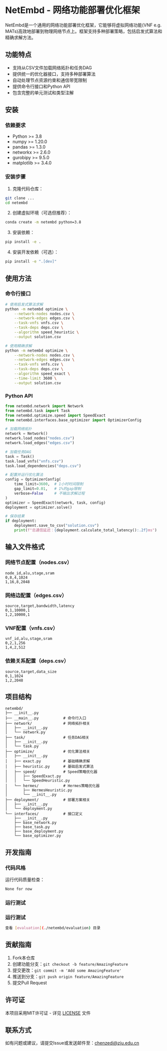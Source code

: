 # NetEmbd - 网络功能部署优化框架

NetEmbd是一个通用的网络功能部署优化框架，它能够将虚拟网络功能(VNF e.g. MATs)高效地部署到物理网络节点上。框架支持多种部署策略，包括启发式算法和精确求解方法。

## 功能特点

- 支持从CSV文件加载网络拓扑和任务DAG
- 提供统一的优化器接口，支持多种部署算法
- 自动处理节点资源约束和通信带宽限制
- 提供命令行接口和Python API
- 包含完整的单元测试和类型注解

## 安装

### 依赖要求

- Python >= 3.8
- numpy >= 1.20.0
- pandas >= 1.3.0
- networkx >= 2.6.0
- gurobipy >= 9.5.0
- matplotlib >= 3.4.0

### 安装步骤

1. 克隆代码仓库：
```bash
git clone ...
cd netembd
```

2. 创建虚拟环境（可选但推荐）：
```bash
conda create -m netembd python=3.8
```

3. 安装依赖：
```bash
pip install -e .
```

4. 安装开发依赖（可选）：
```bash
pip install -e ".[dev]"
```

## 使用方法

### 命令行接口

```bash
# 使用启发式算法求解
python -m netembd optimize \
    --network-nodes nodes.csv \
    --network-edges edges.csv \
    --task-vnfs vnfs.csv \
    --task-deps deps.csv \
    --algorithm speed_heuristic \
    --output solution.csv

# 使用精确求解
python -m netembd optimize \
    --network-nodes nodes.csv \
    --network-edges edges.csv \
    --task-vnfs vnfs.csv \
    --task-deps deps.csv \
    --algorithm speed_exact \
    --time-limit 3600 \
    --output solution.csv
```

### Python API

```python
from netembd.network import Network
from netembd.task import Task
from netembd.optimize.speed import SpeedExact
from netembd.interfaces.base_optimizer import OptimizerConfig

# 加载网络拓扑
network = Network()
network.load_nodes("nodes.csv")
network.load_edges("edges.csv")

# 加载任务DAG
task = Task()
task.load_vnfs("vnfs.csv")
task.load_dependencies("deps.csv")

# 配置并运行优化算法
config = OptimizerConfig(
    time_limit=3600,  # 1小时时间限制
    gap_limit=0.01,   # 1%的gap限制
    verbose=False     # 不输出求解过程
)
optimizer = SpeedExact(network, task, config)
deployment = optimizer.solve()

# 保存结果
if deployment:
    deployment.save_to_csv("solution.csv")
    print(f"总通信延迟：{deployment.calculate_total_latency():.2f}ms")
```

## 输入文件格式

### 网络节点配置（nodes.csv）
```csv
node_id,alu,stage,sram
0,8,4,1024
1,16,8,2048
```

### 网络边配置（edges.csv）
```csv
source,target,bandwidth,latency
0,1,10000,1
1,2,10000,1
```

### VNF配置（vnfs.csv）
```csv
vnf_id,alu,stage,sram
0,2,1,256
1,4,2,512
```

### 依赖关系配置（deps.csv）
```csv
source,target,data_size
0,1,1024
1,2,2048
```

## 项目结构

```
netembd/
├── __init__.py
├── __main__.py           # 命令行入口
├── network/              # 网络拓扑相关
│   ├── __init__.py
│   └── network.py
├── task/                 # 任务DAG相关
│   ├── __init__.py
│   └── task.py
├── optimize/             # 优化算法相关
│   ├── __init__.py
│   ├── exact.py          # 基础精确求解
│   ├── heuristic.py      # 基础启发式算法
│   ├── speed/            # Speed策略优化器
│   │   ├── SpeedExact.py
│   │   └── SpeedHeuristic.py
│   └── hermes/           # Hermes策略优化器
│       ├── HermesHeuristic.py
│       └── __init__.py
├── deployment/           # 部署方案相关
│   ├── __init__.py
│   └── deployment.py
└── interfaces/           # 接口定义
    ├── __init__.py
    ├── base_network.py
    ├── base_task.py
    ├── base_deployment.py
    └── base_optimizer.py
```

## 开发指南

### 代码风格


运行代码质量检查：
```bash
None for now
```

### 运行测试
### 运行测试


```bash
查看 [evaluation](./netembd/evaluation) 目录
```

## 贡献指南

1. Fork本仓库
2. 创建功能分支：`git checkout -b feature/AmazingFeature`
3. 提交更改：`git commit -m 'Add some AmazingFeature'`
4. 推送到分支：`git push origin feature/AmazingFeature`
5. 提交Pull Request

## 许可证

本项目采用MIT许可证 - 详见 [LICENSE](LICENSE) 文件

## 联系方式

如有问题或建议，请提交Issue或发送邮件至：chenzedi@zju.edu.cn